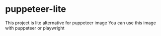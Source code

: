 # puppeteer-lite
This project is lite alternative for puppeteer image
You can use this image with puppeteer or playwright
